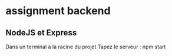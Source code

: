 # assignment backend

<h2>NodeJS et Express </h2>

Dans un terminal à la racine du projet
Tapez le serveur : npm start 
